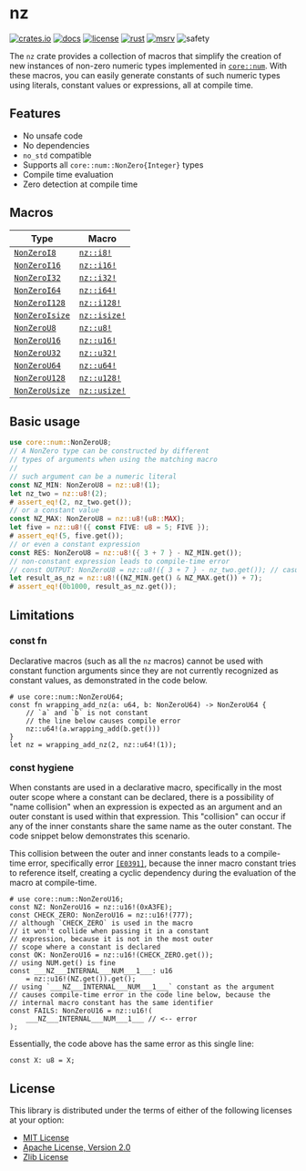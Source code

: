 # nz

[![crates.io](https://img.shields.io/crates/v/nz?style=for-the-badge)](https://crates.io/crates/nz)
[![docs](https://img.shields.io/docsrs/nz/latest?style=for-the-badge)](https://docs.rs/nz)
[![license](https://img.shields.io/badge/License-MIT_OR_Zlib_OR_APACHE_2.0-blue?style=for-the-badge)](#license)
[![rust](https://img.shields.io/github/actions/workflow/status/noelhorvath/nz/rust.yml?event=push&style=for-the-badge)](https://github.com/noelhorvath/nz/actions/workflows/rust.yml)
[![msrv](https://img.shields.io/badge/MSRV-1.47.0-F21D1D?style=for-the-badge)](https://releases.rs/docs/1.47.0/)
![safety](https://img.shields.io/badge/Safety-100%25-brightgreen?style=for-the-badge)

The `nz` crate provides a collection of macros that simplify the creation of
new instances of non-zero numeric types implemented in [`core::num`](https://doc.rust-lang.org/core/num/index.html). With these macros, you can easily generate constants of such numeric types using
literals, constant values or expressions, all at compile time.

## Features

* No unsafe code
* No dependencies
* `no_std` compatible
* Supports all `core::num::NonZero{Integer}` types
* Compile time evaluation
* Zero detection at compile time

## Macros

| Type | Macro |
|------|-------|
| [`NonZeroI8`](https://doc.rust-lang.org/stable/core/num/struct.NonZeroI8.html) | [`nz::i8!`](https://docs.rs/nz/latest/nz/macro.i8.html) |
| [`NonZeroI16`](https://doc.rust-lang.org/stable/core/num/struct.NonZeroI16.html) | [`nz::i16!`](https://docs.rs/nz/latest/nz/macro.i16.html) |
| [`NonZeroI32`](https://doc.rust-lang.org/stable/core/num/struct.NonZeroI32.html) | [`nz::i32!`](https://docs.rs/nz/latest/nz/macro.i32.html) |
| [`NonZeroI64`](https://doc.rust-lang.org/stable/core/num/struct.NonZeroI64.html) | [`nz::i64!`](https://docs.rs/nz/latest/nz/macro.i64.html) |
| [`NonZeroI128`](https://doc.rust-lang.org/stable/core/num/struct.NonZeroI128.html) | [`nz::i128!`](https://docs.rs/nz/latest/nz/macro.i128.html) |
| [`NonZeroIsize`](https://doc.rust-lang.org/stable/core/num/struct.NonZeroIsize.html) | [`nz::isize!`](https://docs.rs/nz/latest/nz/macro.isize.html) |
| [`NonZeroU8`](https://doc.rust-lang.org/stable/core/num/struct.NonZeroU8.html) | [`nz::u8!`](https://docs.rs/nz/latest/nz/macro.u8.html) |
| [`NonZeroU16`](https://doc.rust-lang.org/stable/core/num/struct.NonZeroU16.html) | [`nz::u16!`](https://docs.rs/nz/latest/nz/macro.u16.html) |
| [`NonZeroU32`](https://doc.rust-lang.org/stable/core/num/struct.NonZeroU32.html) | [`nz::u32!`](https://docs.rs/nz/latest/nz/macro.u32.html) |
| [`NonZeroU64`](https://doc.rust-lang.org/stable/core/num/struct.NonZeroU64.html) | [`nz::u64!`](https://docs.rs/nz/latest/nz/macro.u64.html) |
| [`NonZeroU128`](https://doc.rust-lang.org/stable/core/num/struct.NonZeroU128.html) | [`nz::u128!`](https://docs.rs/nz/latest/nz/macro.u128.html) |
| [`NonZeroUsize`](https://doc.rust-lang.org/stable/core/num/struct.NonZeroUsize.html) | [`nz::usize!`](https://docs.rs/nz/latest/nz/macro.usize.html) |

## Basic usage

```rust
use core::num::NonZeroU8;
// A NonZero type can be constructed by different
// types of arguments when using the matching macro
//
// such argument can be a numeric literal
const NZ_MIN: NonZeroU8 = nz::u8!(1);
let nz_two = nz::u8!(2);
# assert_eq!(2, nz_two.get());
// or a constant value
const NZ_MAX: NonZeroU8 = nz::u8!(u8::MAX);
let five = nz::u8!({ const FIVE: u8 = 5; FIVE });
# assert_eq!(5, five.get());
// or even a constant expression
const RES: NonZeroU8 = nz::u8!({ 3 + 7 } - NZ_MIN.get());
// non-constant expression leads to compile-time error
// const OUTPUT: NonZeroU8 = nz::u8!({ 3 + 7 } - nz_two.get()); // casued by `mz_two.get()`
let result_as_nz = nz::u8!((NZ_MIN.get() & NZ_MAX.get()) + 7);
# assert_eq!(0b1000, result_as_nz.get());
```

## Limitations

### const fn

Declarative macros (such as all the `nz` macros) cannot be used with
constant function arguments since they are not currently recognized
as constant values, as demonstrated in the code below.

```rust, compile_fail
# use core::num::NonZeroU64;
const fn wrapping_add_nz(a: u64, b: NonZeroU64) -> NonZeroU64 {
    // `a` and `b` is not constant
    // the line below causes compile error
    nz::u64!(a.wrapping_add(b.get()))
}
let nz = wrapping_add_nz(2, nz::u64!(1));
```

### const hygiene

When constants are used in a declarative macro, specifically in the
most outer scope where a constant can be declared, there is a possibility
of "name collision" when an expression is expected as an argument and an
outer constant is used within that expression. This "collision" can occur
if  any of the inner constants share the same name as the outer constant.
The code snippet below demonstrates this scenario.

This collision between the outer and inner constants leads to a compile-time
error, specifically error [`[E0391]`](<https://doc.rust-lang.org/error_codes/E0391.html>),
because the inner macro constant tries to reference itself, creating a cyclic
dependency during the evaluation of the macro at compile-time.

```rust, compile_fail
# use core::num::NonZeroU16;
const NZ: NonZeroU16 = nz::u16!(0xA3FE);
const CHECK_ZERO: NonZeroU16 = nz::u16!(777);
// although `CHECK_ZERO` is used in the macro
// it won't collide when passing it in a constant
// expression, because it is not in the most outer
// scope where a constant is declared
const OK: NonZeroU16 = nz::u16!(CHECK_ZERO.get());
// using NUM.get() is fine
const ___NZ___INTERNAL___NUM___1___: u16
    = nz::u16!(NZ.get()).get();
// using `___NZ___INTERNAL___NUM___1___` constant as the argument
// causes compile-time error in the code line below, because the
// internal macro constant has the same identifier
const FAILS: NonZeroU16 = nz::u16!(
    ___NZ___INTERNAL___NUM___1___ // <-- error
);
```

Essentially, the code above has the same error as this
single line:
```rust, compile_fail
const X: u8 = X;
```

## License

This library is distributed under the terms of either of the following licenses at your option:

- [MIT License](http://opensource.org/licenses/MIT)
- [Apache License, Version 2.0](http://www.apache.org/licenses/LICENSE-2.0)
- [Zlib License](http://www.apache.org/licenses/LICENSE-2.0)
